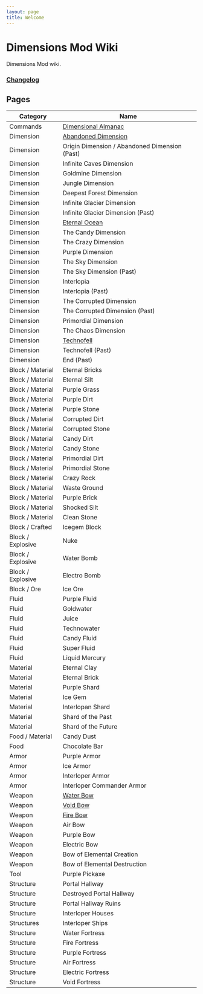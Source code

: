 ```yaml
---
layout: page
title: Welcome
---
```


# Dimensions Mod Wiki

Dimensions Mod wiki.

### [Changelog](changelog)

## Pages

| Category          | Name                                              |
| ----------------- | ------------------------------------------------- |
| Commands          | [Dimensional Almanac](command/dimensionalalmanac) |
| Dimension         | [Abandoned Dimension](dimension/abandoned-d)      |
| Dimension         | Origin Dimension / Abandoned Dimension (Past)     |
| Dimension         | Infinite Caves Dimension                          |
| Dimension         | Goldmine Dimension                                |
| Dimension         | Jungle Dimension                                  |
| Dimension         | Deepest Forest Dimension                          |
| Dimension         | Infinite Glacier Dimension                        |
| Dimension         | Infinite Glacier Dimension (Past)                 |
| Dimension         | [Eternal Ocean](dimension/eternalocean)           |
| Dimension         | The Candy Dimension                               |
| Dimension         | The Crazy Dimension                               |
| Dimension         | Purple Dimension                                  |
| Dimension         | The Sky Dimension                                 |
| Dimension         | The Sky Dimension (Past)                          |
| Dimension         | Interlopia                                        |
| Dimension         | Interlopia (Past)                                 |
| Dimension         | The Corrupted Dimension                           |
| Dimension         | The Corrupted Dimension (Past)                    |
| Dimension         | Primordial Dimension                              |
| Dimension         | The Chaos Dimension                               |
| Dimension         | [Technofell](dimension/technofell)                |
| Dimension         | Technofell (Past)                                 |
| Dimension         | End (Past)                                        |
| Block / Material  | Eternal Bricks                                    |
| Block / Material  | Eternal Silt                                      |
| Block / Material  | Purple Grass                                      |
| Block / Material  | Purple Dirt                                       |
| Block / Material  | Purple Stone                                      |
| Block / Material  | Corrupted Dirt                                    |
| Block / Material  | Corrupted Stone                                   |
| Block / Material  | Candy Dirt                                        |
| Block / Material  | Candy Stone                                       |
| Block / Material  | Primordial Dirt                                   |
| Block / Material  | Primordial Stone                                  |
| Block / Material  | Crazy Rock                                        |
| Block / Material  | Waste Ground                                      |
| Block / Material  | Purple Brick                                      |
| Block / Material  | Shocked Silt                                      |
| Block / Material  | Clean Stone                                       |
| Block / Crafted   | Icegem Block                                      |
| Block / Explosive | Nuke                                              |
| Block / Explosive | Water Bomb                                        |
| Block / Explosive | Electro Bomb                                      |
| Block / Ore       | Ice Ore                                           |
| Fluid             | Purple Fluid                                      |
| Fluid             | Goldwater                                         |
| Fluid             | Juice                                             |
| Fluid             | Technowater                                       |
| Fluid             | Candy Fluid                                       |
| Fluid             | Super Fluid                                       |
| Fluid             | Liquid Mercury                                    |
| Material          | Eternal Clay                                      |
| Material          | Eternal Brick                                     |
| Material          | Purple Shard                                      |
| Material          | Ice Gem                                           |
| Material          | Interlopan Shard                                  |
| Material          | Shard of the Past                                 |
| Material          | Shard of the Future                               |
| Food / Material   | Candy Dust                                        |
| Food              | Chocolate Bar                                     |
| Armor             | Purple Armor                                      |
| Armor             | Ice Armor                                         |
| Armor             | Interloper Armor                                  |
| Armor             | Interloper Commander Armor                        |
| Weapon            | [Water Bow](weapon/waterbow)                      |
| Weapon            | [Void Bow](weapon/voidbow)                        |
| Weapon            | [Fire Bow](weapon/firebow)                        |
| Weapon            | Air Bow                                           |
| Weapon            | Purple Bow                                        |
| Weapon            | Electric Bow                                      |
| Weapon            | Bow of Elemental Creation                         |
| Weapon            | Bow of Elemental Destruction                      |
| Tool              | Purple Pickaxe                                    |
| Structure         | Portal Hallway                                    |
| Structure         | Destroyed Portal Hallway                          |
| Structure         | Portal Hallway Ruins                              |
| Structure         | Interloper Houses                                 |
| Structures        | Interloper Ships                                  |
| Structure         | Water Fortress                                    |
| Structure         | Fire Fortress                                     |
| Structure         | Purple Fortress                                   |
| Structure         | Air Fortress                                      |
| Structure         | Electric Fortress                                 |
| Structure         | Void Fortress                                     |

